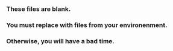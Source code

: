 ### These files are blank. 

### You must replace with files from your environenment.

### Otherwise, you will have a bad time.
